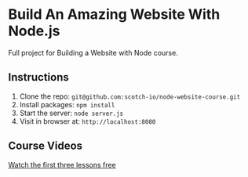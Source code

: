 # Build An Amazing Website With Node.js

Full project for Building a Website with Node course. 

## Instructions

1. Clone the repo: `git@github.com:scotch-io/node-website-course.git`
2. Install packages: `npm install`
3. Start the server: `node server.js`
4. Visit in browser at: `http://localhost:8080`

## Course Videos

[Watch the first three lessons free](https://school.scotch.io/build-a-nodejs-website)
